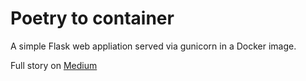 # Poetry to container

A simple Flask web appliation served via gunicorn in a Docker image.

Full story on [Medium](https://greut.medium.com/building-a-python-package-and-a-container-image-with-poetry-96e7c1e76c3a)
